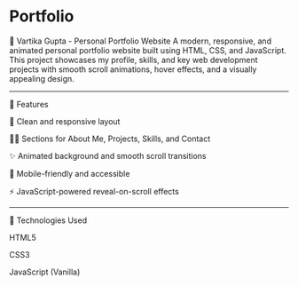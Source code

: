 # Portfolio
💼 Vartika Gupta - Personal Portfolio Website  A modern, responsive, and animated personal portfolio website built using HTML, CSS, and JavaScript. This project showcases my profile, skills, and key web development projects with smooth scroll animations, hover effects, and a visually appealing design.


---

🔧 Features

🎨 Clean and responsive layout

🧑‍💻 Sections for About Me, Projects, Skills, and Contact

✨ Animated background and smooth scroll transitions

📱 Mobile-friendly and accessible

⚡ JavaScript-powered reveal-on-scroll effects


---

📁 Technologies Used

HTML5

CSS3

JavaScript (Vanilla)
